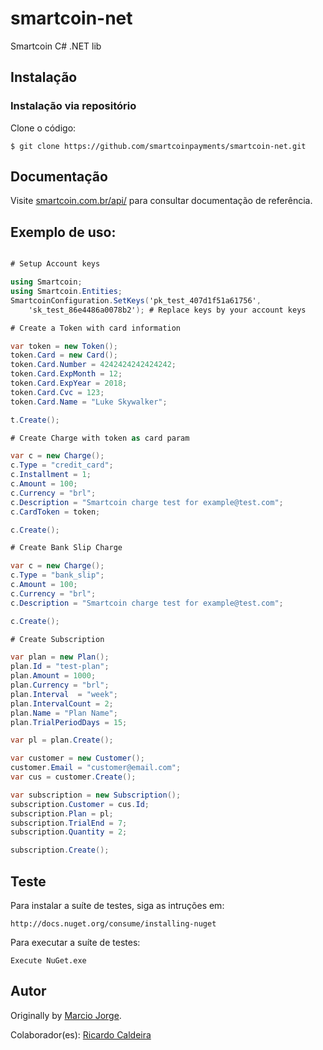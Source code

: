# smartcoin-net

Smartcoin C# .NET lib

## Instalação

### Instalação via repositório

Clone o código:

    $ git clone https://github.com/smartcoinpayments/smartcoin-net.git


## Documentação

Visite [smartcoin.com.br/api/](https://smartcoin.com.br/api/) para consultar documentação de referência.

## Exemplo de uso:

```csharp

# Setup Account keys

using Smartcoin;
using Smartcoin.Entities;
SmartcoinConfiguration.SetKeys('pk_test_407d1f51a61756',
	'sk_test_86e4486a0078b2'); # Replace keys by your account keys

# Create a Token with card information

var token = new Token();
token.Card = new Card();
token.Card.Number = 4242424242424242; 
token.Card.ExpMonth = 12;
token.Card.ExpYear = 2018;
token.Card.Cvc = 123;
token.Card.Name = "Luke Skywalker";

t.Create();

# Create Charge with token as card param

var c = new Charge();
c.Type = "credit_card";
c.Installment = 1;
c.Amount = 100;
c.Currency = "brl";
c.Description = "Smartcoin charge test for example@test.com";
c.CardToken = token;

c.Create();

# Create Bank Slip Charge

var c = new Charge();
c.Type = "bank_slip";
c.Amount = 100;
c.Currency = "brl";
c.Description = "Smartcoin charge test for example@test.com";

c.Create();

# Create Subscription

var plan = new Plan();
plan.Id = "test-plan";
plan.Amount = 1000;
plan.Currency = "brl";
plan.Interval  = "week";
plan.IntervalCount = 2;
plan.Name = "Plan Name";
plan.TrialPeriodDays = 15;

var pl = plan.Create();

var customer = new Customer();
customer.Email = "customer@email.com";
var cus = customer.Create();

var subscription = new Subscription();
subscription.Customer = cus.Id;
subscription.Plan = pl;
subscription.TrialEnd = 7;
subscription.Quantity = 2;

subscription.Create();

```

## Teste

Para instalar a suíte de testes, siga as intruções em:

	http://docs.nuget.org/consume/installing-nuget

Para executar a suíte de testes:

	Execute NuGet.exe

## Autor

Originally by [Marcio Jorge](https://github.com/mnfjorge).

Colaborador(es):
    [Ricardo Caldeira](https://github.com/ricocaldeira)